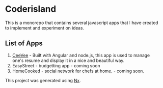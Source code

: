 # Coderisland

This is a monorepo that contains several javascript apps that I have created to implement and experiment on ideas.

## List of Apps

1. [CeeVee](https://ceevee.lhargil.com/) - Built with Angular and node.js, this app is used to manage one's resume and display it in a nice and beautiful way.
2. EasyStreet - budgetting app - coming soon
3. HomeCooked - social network for chefs at home. - coming soon.

This project was generated using [Nx](https://nx.dev).
